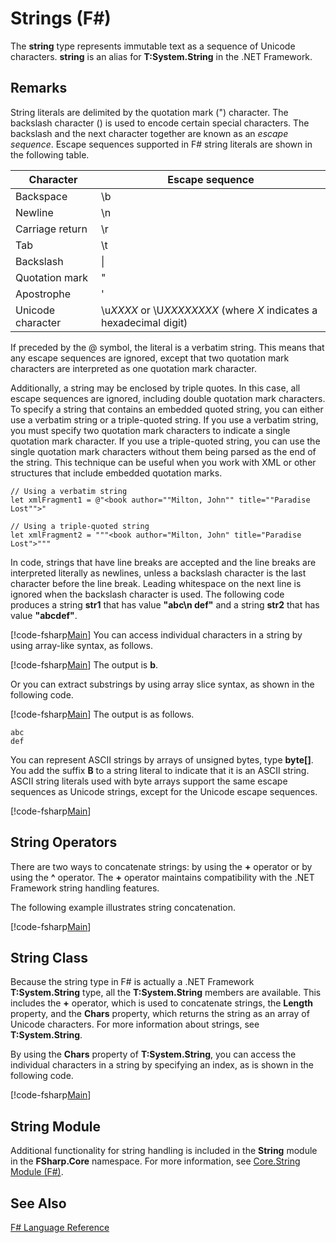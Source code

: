 # Strings (F#)

The **string** type represents immutable text as a sequence of Unicode characters. **string** is an alias for **T:System.String** in the .NET Framework.


## Remarks
String literals are delimited by the quotation mark (") character. The backslash character (\) is used to encode certain special characters. The backslash and the next character together are known as an *escape sequence*. Escape sequences supported in F# string literals are shown in the following table.



|Character|Escape sequence|
|---------|---------------|
|Backspace|\b|
|Newline|\n|
|Carriage return|\r|
|Tab|\t|
|Backslash|\\|
|Quotation mark|\"|
|Apostrophe|\'|
|Unicode character|\u*XXXX* or \U*XXXXXXXX* (where *X* indicates a hexadecimal digit)|
If preceded by the @ symbol, the literal is a verbatim string. This means that any escape sequences are ignored, except that two quotation mark characters are interpreted as one quotation mark character.

Additionally, a string may be enclosed by triple quotes. In this case, all escape sequences are ignored, including double quotation mark characters. To specify a string that contains an embedded quoted string, you can either use a verbatim string or a triple-quoted string. If you use a verbatim string, you  must specify two quotation mark characters to indicate a single quotation mark character. If you use a triple-quoted string, you can use the single quotation mark characters without them being parsed as the end of the string. This technique can be useful when you work with XML or other structures that include embedded quotation marks.


```f#
// Using a verbatim string
let xmlFragment1 = @"<book author=""Milton, John"" title=""Paradise Lost"">"

// Using a triple-quoted string
let xmlFragment2 = """<book author="Milton, John" title="Paradise Lost">"""
```
In code, strings that have line breaks are accepted and the line breaks are interpreted literally as newlines, unless a backslash character is the last character before the line break. Leading whitespace on the next line is ignored when the backslash character is used. The following code produces a string **str1** that has value **"abc\n     def"** and a string **str2** that has value **"abcdef"**.

[!code-fsharp[Main](snippets/fslangref1/snippet1001.fs)]
    You can access individual characters in a string by using array-like syntax, as follows.

[!code-fsharp[Main](snippets/fslangref1/snippet1002.fs)]
    The output is **b**.

Or you can extract substrings by using array slice syntax, as shown in the following code.

[!code-fsharp[Main](snippets/fslangref1/snippet1003.fs)]
    The output is as follows.


```
abc
def
```
You can represent ASCII strings by arrays of unsigned bytes, type **byte[]**. You add the suffix **B** to a string literal to indicate that it is an ASCII string. ASCII string literals used with byte arrays support the same escape sequences as Unicode strings, except for the Unicode escape sequences.

[!code-fsharp[Main](snippets/fslangref1/snippet1004.fs)]
    
## String Operators
There are two ways to concatenate strings: by using the **+** operator or by using the **^** operator. The **+** operator maintains compatibility with the .NET Framework string handling features.

The following example illustrates string concatenation.

[!code-fsharp[Main](snippets/fslangref1/snippet1006.fs)]
    
## String Class
Because the string type in F# is actually a .NET Framework **T:System.String** type, all the **T:System.String** members are available. This includes the **+** operator, which is used to concatenate strings, the **Length** property, and the **Chars** property, which returns the string as an array of Unicode characters. For more information about strings, see **T:System.String**.

By using the **Chars** property of **T:System.String**, you can access the individual characters in a string by specifying an index, as is shown in the following code.

[!code-fsharp[Main](snippets/fslangref1/snippet1005.fs)]
    
## String Module
Additional functionality for string handling is included in the **String** module in the **FSharp.Core** namespace. For more information, see [Core.String Module &#40;F&#35;&#41;](Core.String+Module+%28FSharp%29.md).


## See Also
[F&#35; Language Reference](FSharp+Language+Reference.md)


